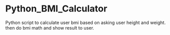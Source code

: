 # Python_BMI_Calculator
Python script to calculate user bmi based on asking user height and weight. then do bmi math and show result to user.
